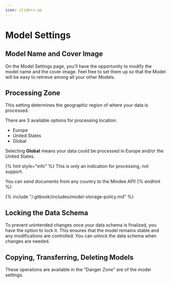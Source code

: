 ```yaml
---
icon: sliders-up
---
```


# Model Settings

## Model Name and Cover Image

On the Model Settings page, you'll have the opportunity to modify the model name and the cover image. Feel free to set them up so that the Model will be easy to retrieve among all your other Models.

## Processing Zone

This setting determines the geographic region of where your data is processed.

There are 3 available options for processing location:&#x20;

* Europe
* United States
* Global

Selecting **Global** means your data could be processed in Europe and/or the United States.

{% hint style="info" %}
This is only an indication for processing, not support.

You can send documents from any country to the Mindee API!
{% endhint %}

{% include "/.gitbook/includes/model-storage-policy.md" %}

## Locking the Data Schema

To prevent unintended changes once your data schema is finalized, you have the option to lock it. This ensures that the model remains stable and any modifications are controlled. You can unlock the data schema when changes are needed.

## Copying, Transferring, Deleting Models

These operations are available in the "Danger Zone" are of the model settings.

